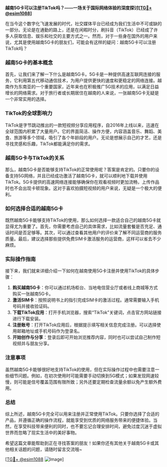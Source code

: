**越南5G卡可以注册TikTok吗？——一场关于国际网络体验的深度探讨[[TG💪+ @esim1088](https://t.me/s/esim1088)]**

在当今这个数字化飞速发展的时代，社交媒体平台已经成为我们生活中不可或缺的一部分。无论是在通勤的路上，还是在闲暇时分，刷抖音（TikTok）已经成了许多人获取信息、娱乐和社交的主要方式之一。然而，对于一些身在国外的用户来说，尤其是使用越南5G卡的朋友们，可能会有这样的疑问：越南5G卡可以注册TikTok吗？

### 越南5G卡的基本概念

首先，让我们来了解一下什么是越南5G卡。5G卡是一种提供高速互联网连接的服务，它利用第五代移动通信技术，为用户提供更快的速度和更稳定的网络连接。越南作为东南亚的一个重要国家，近年来也在积极推广5G技术的应用，以满足日益增长的网络需求。对于旅行者或长期居住在越南的人来说，一张越南5G卡无疑是一个非常实用的选择。

### TikTok的全球影响力

TikTok是字节跳动推出的一款短视频分享应用程序，自2016年上线以来，迅速在全球范围内积累了大量用户。它的界面简洁、操作方便，内容涵盖音乐、舞蹈、美食、旅游等多个领域，吸引了各个年龄段的用户。无论是想展示自己的才艺，还是寻找灵感和乐趣，TikTok都能满足你的需求。

### 越南5G卡与TikTok的关系

那么，越南5G卡是否能够支持TikTok的正常使用呢？答案是肯定的。只要你的设备支持5G网络，并且已经成功激活了越南5G卡，就可以顺利地下载并使用TikTok。5G卡提供的高速网络连接能够确保你在观看视频时更加流畅，上传作品时也不会出现卡顿现象。这对于喜欢拍摄短视频的用户来说，无疑是一个极大的便利。

### 如何选择合适的越南5G卡

既然越南5G卡能够支持TikTok的使用，那么如何选择一款适合自己的越南5G卡就显得尤为重要了。首先，你需要考虑自己的具体需求，比如流量套餐是否充足、通话时间是否足够等。其次，可以通过查看其他用户的评价来了解不同运营商的服务质量。最后，建议选择那些提供免费SIM卡激活服务的运营商，这样可以省去不少麻烦。

### 实际操作指南

接下来，我们就来详细介绍一下如何在越南使用5G卡注册并使用TikTok的具体步骤：

1. **购买越南5G卡**：你可以通过机场柜台、当地电信营业厅或者线上商城等方式购买一张越南5G卡。
2. **激活SIM卡**：按照说明书上的指引完成SIM卡的激活过程。通常需要输入手机号码并接收验证码。
3. **下载TikTok应用**：打开手机浏览器，搜索“TikTok”关键词，点击官方网站链接进行下载安装。
4. **注册账号**：打开TikTok应用后，根据提示填写相关信息完成注册。可以选择使用邮箱地址或手机号码作为登录名。
5. **开始创作与分享**：登录后即可开始浏览推荐内容，同时也可以尝试自己制作短视频并与朋友分享。

### 注意事项

虽然越南5G卡能够很好地支持TikTok的使用，但在实际操作过程中也需要注意一些细节问题。例如，在初次使用时可能需要手动切换到5G模式；如果发现网速较慢，则可能是信号覆盖范围有限所致；另外还要定期检查流量余额以免产生额外费用。

### 总结

综上所述，越南5G卡完全可以用来注册并正常使用TikTok。只要你选择了合适的产品，并遵循正确的操作流程，就能享受到优质的网络服务带来的便捷体验。当然，在享受科技带来便利的同时，也不要忘记合理安排时间，避免过度沉迷于虚拟世界而忽略了现实生活中的美好事物。

希望这篇文章能帮助到正在寻找答案的朋友！如果你还有其他关于越南5G卡或其他相关话题的问题，请随时留言交流哦~ 

[[TG💪+ @esim1088](https://t.me/s/esim1088) ![Image](https://i.postimg.cc/4NQfJmqS/Snipaste-2025-05-13-00-14-12.png)]